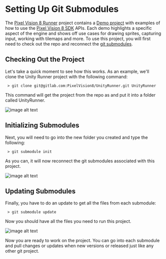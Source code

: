 # Setting Up Git Submodules

The [Pixel Vision 8 Runner](https://gitlab.com/PixelVision8/UnityRunner) project contains a [Demo project](https://gitlab.com/PixelVision8/Demos)  with examples of how to use the [Pixel Vision 8 SDK](https://gitlab.com/PixelVision8/SDK) APIs. Each demo highlights a specific aspect of the engine and shows off use cases for drawing sprites, capturing input, working with tilemaps and more. To use this project, you will first need to check out the repo and reconnect the [git submodules](https://git-scm.com/book/en/v2/Git-Tools-Submodules). 

## Checking Out the Project

Let's take a quick moment to see how this works. As an example, we'll clone the Unity Runner project with the following command:


     > git clone git@gitlab.com:PixelVision8/UnityRunner.git UnityRunner


This command will get the project from the repo as and put it into a folder called UnityRunner.


![image alt text](imagesTEST/image-0.png)


## Initializing Submodules

Next, you will need to go into the new folder you created and type the following:


     > git submodule init


As you can, it will now reconnect the git submodules associated with this project.


![image alt text](imagesTEST/image-1.png)


## Updating Submodules

Finally, you have to do an update to get all the files from each submodule:


     > git submodule update


Now you should have all the files you need to run this project.


![image alt text](imagesTEST/image-2.png)


Now you are ready to work on the project. You can go into each submodule and pull changes or updates when new versions or released just like any other git project.



